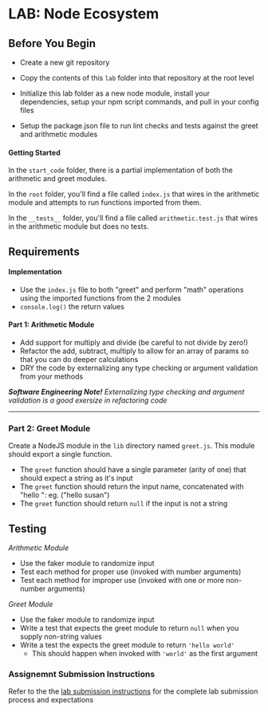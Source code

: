 # LAB: Node Ecosystem

## Before You Begin

* Create a new git repository

* Copy the contents of this `lab` folder into that repository at the root level

* Initialize this lab folder as a new node module, install your dependencies, setup your npm script commands, and pull in your config files

* Setup the package.json file to run lint checks and tests against the greet and arithmetic modules

#### Getting Started
In the `start_code` folder, there is a partial implementation of both the arithmetic and greet modules.

In the `root` folder, you'll find a file called `index.js` that wires in the arithmetic module and attempts to run functions imported from them.

In the `__tests__` folder, you'll find a file called `arithmetic.test.js` that wires in the arithmetic module but does no tests.

## Requirements

#### Implementation
* Use the `index.js` file to both "greet" and perform "math" operations using the imported functions from the 2 modules
* `console.log()` the return values


#### Part 1: Arithmetic Module

* Add support for multiply and divide (be careful to not divide by zero!)
* Refactor the add, subtract, multiply to allow for an array of params so that you can do deeper calculations
* DRY the code by externalizing any type checking or argument validation from your methods

***Software Engineering Note!***
*Externalizing type checking and argument validation is a good exersize in refactoring code*

---

### Part 2: Greet Module
Create a NodeJS module in the `lib` directory named `greet.js`.  This module should export a single function.
* The `greet` function should have a single parameter (arity of one) that should expect a string as it's input
* The `greet` function should return the input name, concatenated with "hello ": eg. ("hello susan")
* The `greet` function should return `null` if the input is not a string

## Testing
*Arithmetic Module* 
* Use the faker module to randomize input
* Test each method for proper use (invoked with number arguments)
* Test each method for improper use (invoked with one or more non-number arguments)

*Greet Module*
* Use the faker module to randomize input
* Write a test that expects the greet module to return `null` when you supply non-string values
* Write a test the expects the greet module to return `'hello world'`
  * This should happen when invoked with `'world'` as the first argument


### Assignemnt Submission Instructions
Refer to the the [lab submission instructions]((../../../reference/submission-instructions/labs/README.md)) for the complete lab submission process and expectations
